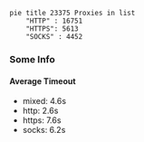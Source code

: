 
```mermaid
pie title 23375 Proxies in list
    "HTTP" : 16751
    "HTTPS": 5613
    "SOCKS" : 4452
```

### Some Info
#### Average Timeout

- mixed: 4.6s
- http: 2.6s
- https: 7.6s
- socks: 6.2s